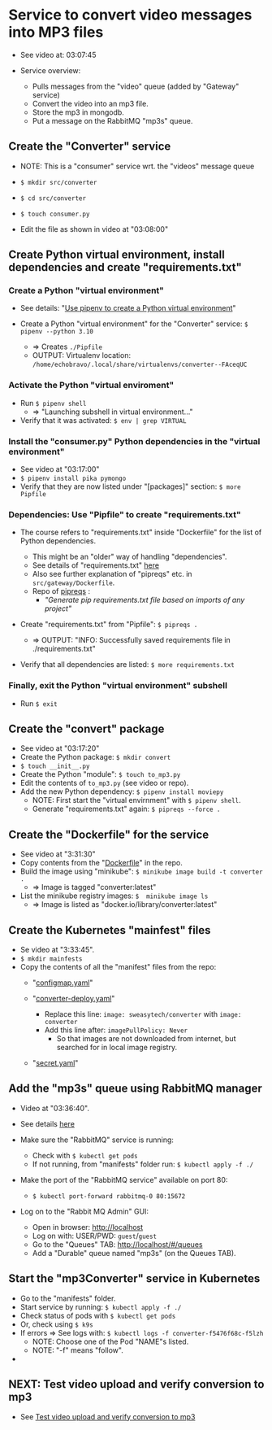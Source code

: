 # Service to convert video messages into MP3 files

* See video at: 03:07:45
  
* Service overview:
  * Pulls messages from the "video" queue (added by "Gateway" service)
  * Convert the video into an mp3 file.
  * Store the mp3 in mongodb.
  * Put a message on the RabbitMQ "mp3s" queue.

## Create the "Converter" service

* NOTE: This is a "consumer" service wrt. the "videos" message queue

* `$ mkdir src/converter`
* `$ cd src/converter`
* `$ touch consumer.py`
* Edit the file as shown in video at "03:08:00"

## Create Python virtual environment, install dependencies and create "requirements.txt"

### Create a Python "virtual environment"

* See details: "[Use pipenv to create a Python virtual environment](./PART_2c_Python__Pipenv_and_Pipfile_for_dependencies.md)"

* Create a Python "virtual environment" for the "Converter" service: `$ pipenv --python 3.10`
  * => Creates `./Pipfile`
  * OUTPUT: Virtualenv location: `/home/echobravo/.local/share/virtualenvs/converter--FAceqUC`

### Activate the Python "virtual enviroment"

* Run `$ pipenv shell`
  * => "Launching subshell in virtual environment..."
* Verify that it was activated: `$ env | grep VIRTUAL`

### Install the "consumer.py" Python dependencies in the "virtual environment"

* See video at "03:17:00"
* `$ pipenv install pika pymongo`
* Verify that they are now listed under "[packages]" section: `$ more Pipfile`

### Dependencies: Use "Pipfile" to create "requirements.txt"

* The course refers to "requirements.txt" inside "Dockerfile" for the list of Python dependencies.
  * This might be an "older" way of handling "dependencies".
  * See details of "requirements.txt" [here](./PART_3_Deploy_the_auth_service_using_Docker_and_Kubernetes.md)
  * Also see further explanation of "pipreqs" etc. in `src/gateway/Dockerfile`.
  * Repo of [pipreqs](https://github.com/bndr/pipreqs) : 
    * _"Generate pip requirements.txt file based on imports of any project"_

* Create "requirements.txt" from "Pipfile": `$ pipreqs .`
  * => OUTPUT: "INFO: Successfully saved requirements file in ./requirements.txt"

* Verify that all dependencies are listed: `$ more requirements.txt`

### Finally, exit the Python "virtual environment" subshell

* Run `$ exit`

## Create the "convert" package

* See video at "03:17:20"
* Create the Python package: `$ mkdir convert`
* `$ touch __init__.py`
* Create the Python "module": `$ touch to_mp3.py`
* Edit the contents of `to_mp3.py` (see video or repo).
* Add the new Python dependency: `$ pipenv install moviepy`
  * NOTE: First start the "virtual envirnment" with `$ pipenv shell`.
  * Generate "requirements.txt" again: `$ pipreqs --force .`

## Create the "Dockerfile" for the service

* See video at "3:31:30"
* Copy contents from the "[Dockerfile](https://github.com/selikapro/microservices-python/blob/main/src/converter/Dockerfile)" in the repo.
* Build the image using "minikube": `$ minikube image build -t converter .`
  * => Image is tagged "converter:latest" 
* List the minikube registry images: `$  minikube image ls`
  * => Image is listed as "docker.io/library/converter:latest"

## Create the Kubernetes "mainfest" files

* Se video at "3:33:45".
* `$ mkdir mainfests`
* Copy the contents of all the "manifest" files from the repo:
  * "[configmap.yaml](https://github.com/selikapro/microservices-python/blob/main/src/converter/manifests/configmap.yaml)"
  
  * "[converter-deploy.yaml](https://github.com/selikapro/microservices-python/blob/main/src/converter/manifests/converter-deploy.yaml)"
    * Replace this line: `image: sweasytech/converter` with `image: converter`
    * Add this line after: `imagePullPolicy: Never`
      * So that images are not downloaded from internet, but searched for in local image registry.

  * "[secret.yaml](https://github.com/selikapro/microservices-python/blob/main/src/converter/manifests/secret.yaml)"
  
## Add the "mp3s" queue using RabbitMQ manager

* Video at "03:36:40".
* See details [here](PART_6_Create_a_RabbitMQ_image_and_deploy_to_Kubernetes.md)

* Make sure the "RabbitMQ" service is running:
  * Check with `$ kubectl get pods`
  * If not running, from "manifests" folder run: `$ kubectl apply -f ./`

* Make the port of the "RabbitMQ service" available on port 80:
  * `$ kubectl port-forward rabbitmq-0 80:15672`

* Log on to the "Rabbit MQ Admin" GUI:
  * Open in browser: <http://localhost>
  * Log on with: USER/PWD: `guest`/`guest`
  * Go to the "Queues" TAB: <http://localhost/#/queues>
  * Add a "Durable" queue named "mp3s" (on the Queues TAB).

## Start the "mp3Converter" service in Kubernetes

* Go to the "manifests" folder.
* Start service by running: `$ kubectl apply -f ./`
* Check status of pods with `$ kubectl get pods`
* Or, check using `$ k9s`
* If errors => See logs with: `$ kubectl logs -f converter-f5476f68c-f5lzh`
  * NOTE: Choose one of the Pod "NAME"s listed.
  * NOTE: "-f" means "follow".
* 

## NEXT: Test video upload and verify conversion to mp3

* See [Test video upload and verify conversion to mp3](./Part_8_Test_video_upload_and_verify_conversion_to_mp3.md)